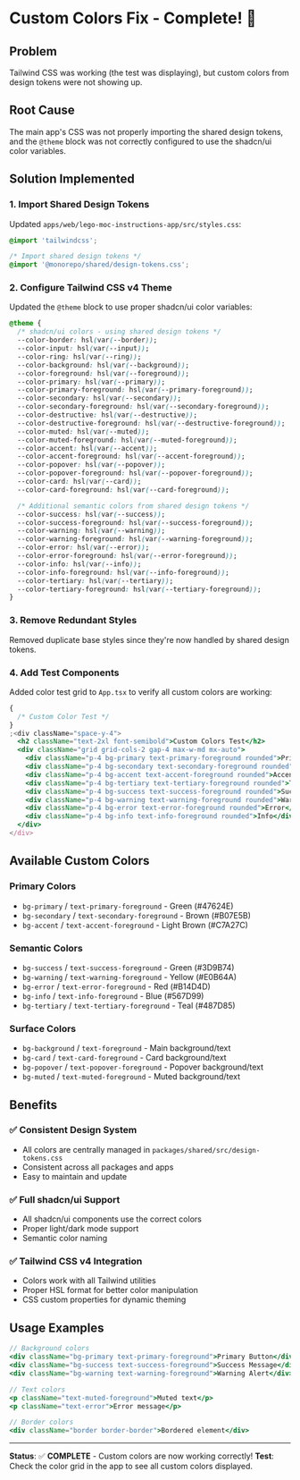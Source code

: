 # Custom Colors Fix - Complete! 🎨

## Problem

Tailwind CSS was working (the test was displaying), but custom colors from design tokens were not showing up.

## Root Cause

The main app's CSS was not properly importing the shared design tokens, and the `@theme` block was not correctly configured to use the shadcn/ui color variables.

## Solution Implemented

### 1. **Import Shared Design Tokens**

Updated `apps/web/lego-moc-instructions-app/src/styles.css`:

```css
@import 'tailwindcss';

/* Import shared design tokens */
@import '@monorepo/shared/design-tokens.css';
```

### 2. **Configure Tailwind CSS v4 Theme**

Updated the `@theme` block to use proper shadcn/ui color variables:

```css
@theme {
  /* shadcn/ui colors - using shared design tokens */
  --color-border: hsl(var(--border));
  --color-input: hsl(var(--input));
  --color-ring: hsl(var(--ring));
  --color-background: hsl(var(--background));
  --color-foreground: hsl(var(--foreground));
  --color-primary: hsl(var(--primary));
  --color-primary-foreground: hsl(var(--primary-foreground));
  --color-secondary: hsl(var(--secondary));
  --color-secondary-foreground: hsl(var(--secondary-foreground));
  --color-destructive: hsl(var(--destructive));
  --color-destructive-foreground: hsl(var(--destructive-foreground));
  --color-muted: hsl(var(--muted));
  --color-muted-foreground: hsl(var(--muted-foreground));
  --color-accent: hsl(var(--accent));
  --color-accent-foreground: hsl(var(--accent-foreground));
  --color-popover: hsl(var(--popover));
  --color-popover-foreground: hsl(var(--popover-foreground));
  --color-card: hsl(var(--card));
  --color-card-foreground: hsl(var(--card-foreground));

  /* Additional semantic colors from shared design tokens */
  --color-success: hsl(var(--success));
  --color-success-foreground: hsl(var(--success-foreground));
  --color-warning: hsl(var(--warning));
  --color-warning-foreground: hsl(var(--warning-foreground));
  --color-error: hsl(var(--error));
  --color-error-foreground: hsl(var(--error-foreground));
  --color-info: hsl(var(--info));
  --color-info-foreground: hsl(var(--info-foreground));
  --color-tertiary: hsl(var(--tertiary));
  --color-tertiary-foreground: hsl(var(--tertiary-foreground));
}
```

### 3. **Remove Redundant Styles**

Removed duplicate base styles since they're now handled by shared design tokens.

### 4. **Add Test Components**

Added color test grid to `App.tsx` to verify all custom colors are working:

```jsx
{
  /* Custom Color Test */
}
;<div className="space-y-4">
  <h2 className="text-2xl font-semibold">Custom Colors Test</h2>
  <div className="grid grid-cols-2 gap-4 max-w-md mx-auto">
    <div className="p-4 bg-primary text-primary-foreground rounded">Primary</div>
    <div className="p-4 bg-secondary text-secondary-foreground rounded">Secondary</div>
    <div className="p-4 bg-accent text-accent-foreground rounded">Accent</div>
    <div className="p-4 bg-tertiary text-tertiary-foreground rounded">Tertiary</div>
    <div className="p-4 bg-success text-success-foreground rounded">Success</div>
    <div className="p-4 bg-warning text-warning-foreground rounded">Warning</div>
    <div className="p-4 bg-error text-error-foreground rounded">Error</div>
    <div className="p-4 bg-info text-info-foreground rounded">Info</div>
  </div>
</div>
```

## Available Custom Colors

### **Primary Colors**

- `bg-primary` / `text-primary-foreground` - Green (#47624E)
- `bg-secondary` / `text-secondary-foreground` - Brown (#B07E5B)
- `bg-accent` / `text-accent-foreground` - Light Brown (#C7A27C)

### **Semantic Colors**

- `bg-success` / `text-success-foreground` - Green (#3D9B74)
- `bg-warning` / `text-warning-foreground` - Yellow (#E0B64A)
- `bg-error` / `text-error-foreground` - Red (#B14D4D)
- `bg-info` / `text-info-foreground` - Blue (#567D99)
- `bg-tertiary` / `text-tertiary-foreground` - Teal (#487D85)

### **Surface Colors**

- `bg-background` / `text-foreground` - Main background/text
- `bg-card` / `text-card-foreground` - Card background/text
- `bg-popover` / `text-popover-foreground` - Popover background/text
- `bg-muted` / `text-muted-foreground` - Muted background/text

## Benefits

### ✅ **Consistent Design System**

- All colors are centrally managed in `packages/shared/src/design-tokens.css`
- Consistent across all packages and apps
- Easy to maintain and update

### ✅ **Full shadcn/ui Support**

- All shadcn/ui components use the correct colors
- Proper light/dark mode support
- Semantic color naming

### ✅ **Tailwind CSS v4 Integration**

- Colors work with all Tailwind utilities
- Proper HSL format for better color manipulation
- CSS custom properties for dynamic theming

## Usage Examples

```jsx
// Background colors
<div className="bg-primary text-primary-foreground">Primary Button</div>
<div className="bg-success text-success-foreground">Success Message</div>
<div className="bg-warning text-warning-foreground">Warning Alert</div>

// Text colors
<p className="text-muted-foreground">Muted text</p>
<p className="text-error">Error message</p>

// Border colors
<div className="border border-border">Bordered element</div>
```

---

**Status**: ✅ **COMPLETE** - Custom colors are now working correctly!
**Test**: Check the color grid in the app to see all custom colors displayed.
